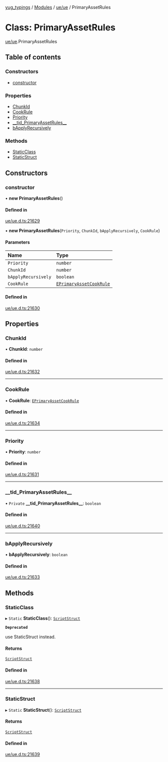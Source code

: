 [yug_typings](../README.md) / [Modules](../modules.md) / [ue/ue](../modules/ue_ue.md) / PrimaryAssetRules

# Class: PrimaryAssetRules

[ue/ue](../modules/ue_ue.md).PrimaryAssetRules

## Table of contents

### Constructors

- [constructor](ue_ue.PrimaryAssetRules.md#constructor)

### Properties

- [ChunkId](ue_ue.PrimaryAssetRules.md#chunkid)
- [CookRule](ue_ue.PrimaryAssetRules.md#cookrule)
- [Priority](ue_ue.PrimaryAssetRules.md#priority)
- [\_\_tid\_PrimaryAssetRules\_\_](ue_ue.PrimaryAssetRules.md#__tid_primaryassetrules__)
- [bApplyRecursively](ue_ue.PrimaryAssetRules.md#bapplyrecursively)

### Methods

- [StaticClass](ue_ue.PrimaryAssetRules.md#staticclass)
- [StaticStruct](ue_ue.PrimaryAssetRules.md#staticstruct)

## Constructors

### constructor

• **new PrimaryAssetRules**()

#### Defined in

[ue/ue.d.ts:21629](https://github.com/YugMetaverse/yug_typings/blob/b7d9b19/ue/ue.d.ts#L21629)

• **new PrimaryAssetRules**(`Priority`, `ChunkId`, `bApplyRecursively`, `CookRule`)

#### Parameters

| Name | Type |
| :------ | :------ |
| `Priority` | `number` |
| `ChunkId` | `number` |
| `bApplyRecursively` | `boolean` |
| `CookRule` | [`EPrimaryAssetCookRule`](../enums/ue_ue.EPrimaryAssetCookRule.md) |

#### Defined in

[ue/ue.d.ts:21630](https://github.com/YugMetaverse/yug_typings/blob/b7d9b19/ue/ue.d.ts#L21630)

## Properties

### ChunkId

• **ChunkId**: `number`

#### Defined in

[ue/ue.d.ts:21632](https://github.com/YugMetaverse/yug_typings/blob/b7d9b19/ue/ue.d.ts#L21632)

___

### CookRule

• **CookRule**: [`EPrimaryAssetCookRule`](../enums/ue_ue.EPrimaryAssetCookRule.md)

#### Defined in

[ue/ue.d.ts:21634](https://github.com/YugMetaverse/yug_typings/blob/b7d9b19/ue/ue.d.ts#L21634)

___

### Priority

• **Priority**: `number`

#### Defined in

[ue/ue.d.ts:21631](https://github.com/YugMetaverse/yug_typings/blob/b7d9b19/ue/ue.d.ts#L21631)

___

### \_\_tid\_PrimaryAssetRules\_\_

• `Private` **\_\_tid\_PrimaryAssetRules\_\_**: `boolean`

#### Defined in

[ue/ue.d.ts:21640](https://github.com/YugMetaverse/yug_typings/blob/b7d9b19/ue/ue.d.ts#L21640)

___

### bApplyRecursively

• **bApplyRecursively**: `boolean`

#### Defined in

[ue/ue.d.ts:21633](https://github.com/YugMetaverse/yug_typings/blob/b7d9b19/ue/ue.d.ts#L21633)

## Methods

### StaticClass

▸ `Static` **StaticClass**(): [`ScriptStruct`](ue_ue.ScriptStruct.md)

**`Deprecated`**

use StaticStruct instead.

#### Returns

[`ScriptStruct`](ue_ue.ScriptStruct.md)

#### Defined in

[ue/ue.d.ts:21638](https://github.com/YugMetaverse/yug_typings/blob/b7d9b19/ue/ue.d.ts#L21638)

___

### StaticStruct

▸ `Static` **StaticStruct**(): [`ScriptStruct`](ue_ue.ScriptStruct.md)

#### Returns

[`ScriptStruct`](ue_ue.ScriptStruct.md)

#### Defined in

[ue/ue.d.ts:21639](https://github.com/YugMetaverse/yug_typings/blob/b7d9b19/ue/ue.d.ts#L21639)
